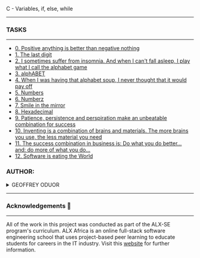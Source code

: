 C - Variables, if, else, while

---
### TASKS

---

- [0. Positive anything is better than negative nothing](0-positive_or_negative.c)
- [1. The last digit](1-last_digit.c)
- [2. I sometimes suffer from insomnia. And when I can't fall asleep, I play what I call the alphabet game](2-print_alphabet.c)
- [3. alphABET](3-print_alphabets.c)
- [4. When I was having that alphabet soup, I never thought that it would pay off](4-print_alphabt.c)
- [5. Numbers](5-print_numbers.c)
- [6. Numberz](6-print_numberz.c)
- [7. Smile in the mirror](7-print_tebahpla.c)
- [8. Hexadecimal](8-print_base16.c)
- [9. Patience, persistence and perspiration make an unbeatable combination for success](9-print_comb.c)
- [10. Inventing is a combination of brains and materials. The more brains you use, the less material you need](100-print_comb3.c)
- [11. The success combination in business is: Do what you do better... and: do more of what you do...](101-print_comb4.c)
- [12. Software is eating the World](102-print_comb5.c)


### AUTHOR:
<details>
    <summary>GEOFFREY ODUOR</summary>
    <ul>
        <li>
            <a href="https://github.com/luckyhope1">Github</a>
        </li>
        <li>
            <a href="https://twitter.com/TomGeoffry">Twitter</a>
        </li>
        <li>
            <a href="https://geoffrytom@gmail.com">e-mail</a>
        </li>
    </ul>
</details>

---

### Acknowledgements  :pray:
___
All of the work in this project was conducted as part of the ALX-SE program's curriculum. ALX Africa is an online full-stack software engineering school that uses project-based peer learning to educate students for careers in the IT industry. Visit this <a href="https://www.alxafrica.com/software-engineering-2022">website</a> for further information.
